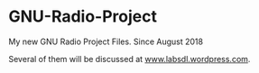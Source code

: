 # GNU-Radio-Project
My new GNU Radio Project Files. Since August 2018

Several of them will be discussed at www.labsdl.wordpress.com.

